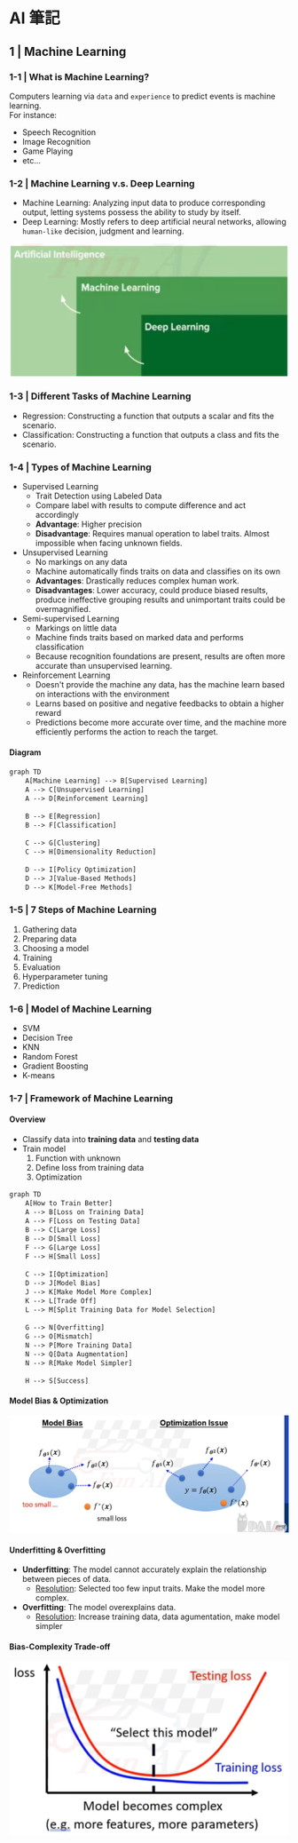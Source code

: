 # AI 筆記
## 1 | Machine Learning
### 1-1 | What is Machine Learning?
Computers learning via `data` and `experience` to predict events is machine learning.<br>
For instance:
- Speech Recognition
- Image Recognition
- Game Playing
- etc...

### 1-2 | Machine Learning v.s. Deep Learning
- Machine Learning: Analyzing input data to produce corresponding output, letting systems possess the ability to study by itself.
- Deep Learning: Mostly refers to deep artificial neural networks, allowing `human-like` decision, judgment and learning.

![Machine Learning v.s. Deep Learning](MLvsDL.png)

### 1-3 | Different Tasks of Machine Learning
- Regression: Constructing a function that outputs a scalar and fits the scenario.
- Classification: Constructing a function that outputs a class and fits the scenario.

### 1-4 | Types of Machine Learning
- Supervised Learning
    - Trait Detection using Labeled Data
    - Compare label with results to compute difference and act accordingly
    - **Advantage**: Higher precision
    - **Disadvantage**: Requires manual operation to label traits. Almost impossible when facing unknown fields. 
- Unsupervised Learning
    - No markings on any data
    - Machine automatically finds traits on data and classifies on its own
    - **Advantages**: Drastically reduces complex human work.
    - **Disadvantages**: Lower accuracy, could produce biased results, produce ineffective grouping results and unimportant traits could be overmagnified.
- Semi-supervised Learning
    - Markings on little data
    - Machine finds traits based on marked data and performs classification
    - Because recognition foundations are present, results are often more accurate than unsupervised learning.
- Reinforcement Learning
    - Doesn't provide the machine any data, has the machine learn based on interactions with the environment
    - Learns based on positive and negative feedbacks to obtain a higher reward
    - Predictions become more accurate over time, and the machine more efficiently performs the action to reach the target.

#### Diagram
```mermaid
graph TD
    A[Machine Learning] --> B[Supervised Learning]
    A --> C[Unsupervised Learning]
    A --> D[Reinforcement Learning]

    B --> E[Regression]
    B --> F[Classification]

    C --> G[Clustering]
    C --> H[Dimensionality Reduction]

    D --> I[Policy Optimization]
    D --> J[Value-Based Methods]
    D --> K[Model-Free Methods]
```
### 1-5 | 7 Steps of Machine Learning
1. Gathering data
2. Preparing data
3. Choosing a model
4. Training
5. Evaluation
6. Hyperparameter tuning
7. Prediction
### 1-6 | Model of Machine Learning
- SVM
- Decision Tree
- KNN
- Random Forest
- Gradient Boosting
- K-means
### 1-7 | Framework of Machine Learning
#### Overview
- Classify data into **training data** and **testing data**
- Train model
    1. Function with unknown
    2. Define loss from training data
    3. Optimization

```mermaid
graph TD
    A[How to Train Better]
    A --> B[Loss on Training Data]
    A --> F[Loss on Testing Data]
    B --> C[Large Loss]
    B --> D[Small Loss]
    F --> G[Large Loss]
    F --> H[Small Loss]
    
    C --> I[Optimization]
    D --> J[Model Bias]
    J --> K[Make Model More Complex]
    K --> L[Trade Off]
    L --> M[Split Training Data for Model Selection]

    G --> N[Overfitting]
    G --> O[Mismatch]
    N --> P[More Training Data]
    N --> Q[Data Augmentation]
    N --> R[Make Model Simpler]

    H --> S[Success]
```
#### Model Bias & Optimization
![Model Bias and Optimization Issue](ModelBiasAndOptimization.png)
#### Underfitting & Overfitting
- **Underfitting**: The model cannot accurately explain the relationship between pieces of data.
    - <u>Resolution</u>: Selected too few input traits. Make the model more complex.
- **Overfitting**: The model overexplains data.
    - <u>Resolution</u>: Increase training data, data agumentation, make model simpler
#### Bias-Complexity Trade-off
![Bias-Complexity Trade-off](Bias_Complexity_Tradeoff.png)
